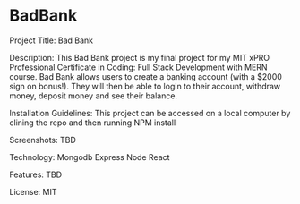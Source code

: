 # BadBank

Project Title:
Bad Bank

Description:
This Bad Bank project is my final project for my MIT xPRO Professional Certificate in Coding: Full Stack Development with MERN course. Bad Bank allows users to create a banking account (with a $2000 sign on bonus!). They will then be able to login to their account, withdraw money, deposit money and see their balance. 

Installation Guidelines:
This project can be accessed on a local computer by clining the repo and then running NPM install

Screenshots: 
TBD

Technology: 
Mongodb
Express
Node
React

Features:
TBD

License:
MIT
